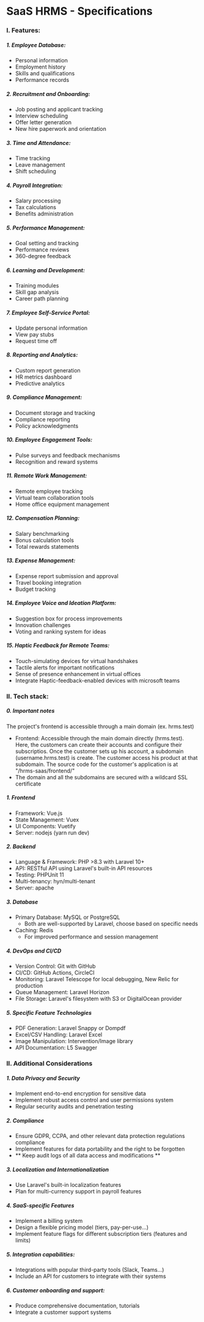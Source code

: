 # SaaS HRMS - Specifications

### I. Features:

##### 1\. Employee Database:

*   Personal information
*   Employment history
*   Skills and qualifications
*   Performance records

##### 2\. Recruitment and Onboarding:

*   Job posting and applicant tracking
*   Interview scheduling
*   Offer letter generation
*   New hire paperwork and orientation

##### 3\. Time and Attendance:

*   Time tracking
*   Leave management
*   Shift scheduling

##### 4\. Payroll Integration:

*   Salary processing
*   Tax calculations
*   Benefits administration

##### 5\. Performance Management:

*   Goal setting and tracking
*   Performance reviews
*   360-degree feedback

##### 6\. Learning and Development:

*   Training modules
*   Skill gap analysis
*   Career path planning

##### 7\. Employee Self-Service Portal:

*   Update personal information
*   View pay stubs
*   Request time off

##### 8\. Reporting and Analytics:

*   Custom report generation
*   HR metrics dashboard
*   Predictive analytics

##### 9\. Compliance Management:

*   Document storage and tracking
*   Compliance reporting
*   Policy acknowledgments

##### 10\. Employee Engagement Tools:

*   Pulse surveys and feedback mechanisms
*   Recognition and reward systems

##### 11\. Remote Work Management:

*   Remote employee tracking
*   Virtual team collaboration tools
*   Home office equipment management

##### 12\. Compensation Planning:

*   Salary benchmarking
*   Bonus calculation tools
*   Total rewards statements

##### 13\. Expense Management:

*   Expense report submission and approval
*   Travel booking integration
*   Budget tracking

##### 14\. Employee Voice and Ideation Platform:

*   Suggestion box for process improvements
*   Innovation challenges
*   Voting and ranking system for ideas

##### 15\. Haptic Feedback for Remote Teams:

*   Touch-simulating devices for virtual handshakes
*   Tactile alerts for important notifications
*   Sense of presence enhancement in virtual offices
*   Integrate Haptic-feedback-enabled devices with microsoft teams

### II. Tech stack:

##### 0\. Important notes

The project's frontend is accessible through a main domain (ex. hrms.test) 

*   Frontend: Accessible through the main domain directly (hrms.test). Here, the customers can create their accounts and configure their subscriptios. Once the customer sets up his account, a subdomain (username.hrms.test) is create. The customer access his product at that subdomain. The source code for the customer's application is at "/hrms-saas/frontend/"
*   The domain and all the subdomains are secured with a wildcard SSL certificate

##### 1\. Frontend

*   Framework: Vue.js 
*   State Management: Vuex
*   UI Components: Vuetify
*   Server: nodejs (yarn run dev)

##### 2\. Backend

*   Language & Framework: PHP >8.3 with Laravel 10+
*   API: RESTful API using Laravel's built-in API resources
*   Testing: PHPUnit 11
*   Multi-tenancy: hyn/multi-tenant
*   Server: apache

##### 3\. Database

*   Primary Database: MySQL or PostgreSQL
    *   Both are well-supported by Laravel, choose based on specific needs
*   Caching: Redis
    *   For improved performance and session management

##### 4\. DevOps and CI/CD

*   Version Control: Git with GitHub 
*   CI/CD: GitHub Actions, CircleCI
*   Monitoring: Laravel Telescope for local debugging, New Relic for production
*   Queue Management: Laravel Horizon
*   File Storage: Laravel's filesystem with S3 or DigitalOcean provider

##### 5\. Specific Feature Technologies

*   PDF Generation: Laravel Snappy or Dompdf
*   Excel/CSV Handling: Laravel Excel
*   Image Manipulation: Intervention/Image library
*   API Documentation: L5 Swagger

### II. Additional Considerations

##### 1\. Data Privacy and Security

*   Implement end-to-end encryption for sensitive data
*   Implement robust access control and user permissions system
*   Regular security audits and penetration testing

##### 2\. Compliance

*   Ensure GDPR, CCPA, and other relevant data protection regulations compliance
*   Implement features for data portability and the right to be forgotten
*   ** Keep audit logs of all data access and modifications **

##### 3\. Localization and Internationalization

*   Use Laravel's built-in localization features
*   Plan for multi-currency support in payroll features

##### 4\. SaaS-specific Features

*   Implement a billing system
*   Design a flexible pricing model (tiers, pay-per-use...)
*   Implement feature flags for different subscription tiers (features and limits)

##### 5\. Integration capabilities:

*   Integrations with popular third-party tools (Slack, Teams...)
*   Include an API for customers to integrate with their systems

##### 6\. Customer onboarding and support:

*   Produce comprehensive documentation, tutorials
*   Integrate a customer support systems